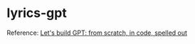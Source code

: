 # lyrics-gpt

Reference: [Let's build GPT: from scratch, in code, spelled out](https://www.youtube.com/watch?v=kCc8FmEb1nY)
